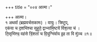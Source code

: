 +++
title = "००४ आत्मा।"

+++
आत्मा।  
१ अथर्वा (ब्रह्मवर्चसकामः) । वायुः। त्रिष्टुप्,  
एक॑या च द॒शभि॑श्चा सुहुते॒ द्वाभ्या॑मि॒ष्टये॑ विंश॒त्या च॑ ।  
ति॒सृभि॑श्च॒ वह॑से त्रिं॒शता॑ च वि॒युग्भि॑र्वाय इ॒ह ता वि मु॑ञ्च ॥१॥